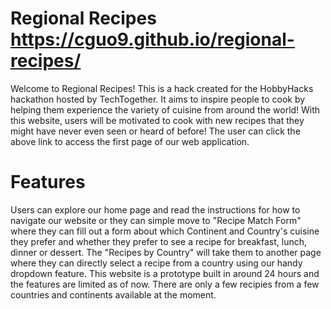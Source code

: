 # Regional Recipes https://cguo9.github.io/regional-recipes/
Welcome to Regional Recipes! This is a hack created for the HobbyHacks hackathon hosted by TechTogether. It aims to inspire people to cook by helping them experience the variety of cuisine from around the world! With this website, users will be motivated to cook with new recipes that they might have never even seen or heard of before! The user can click the above link to access the first page of our web application.

# Features
Users can explore our home page and read the instructions for how to navigate our website or they can simple move to "Recipe Match Form" where they can fill out a form about which Continent and Country's cuisine they prefer and whether they prefer to see a recipe for breakfast, lunch, dinner or dessert. The "Recipes by Country" will take them to another page where they can directly select a recipe from a country using our handy dropdown feature. This website is a prototype built in around 24 hours and the features are limited as of now. There are only a few recipies from a few countries and continents available at the moment.

